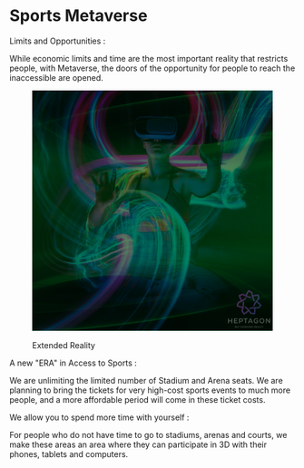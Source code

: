 # Sports Metaverse

Limits and Opportunities :

While economic limits and time are the most important reality that restricts people, with Metaverse, the doors of the opportunity for people to reach the inaccessible are opened.&#x20;

<figure><img src="../.gitbook/assets/MetaverseHeptatoken.png" alt=""><figcaption><p>Extended Reality</p></figcaption></figure>

A new "ERA" in Access to Sports :

We are unlimiting the limited number of Stadium and Arena seats. We are planning to bring the tickets for very high-cost sports events to much more people, and a more affordable period will come in these ticket costs.&#x20;

We allow you to spend more time with yourself :

For people who do not have time to go to stadiums, arenas and courts, we make these areas an area where they can participate in 3D with their phones, tablets and computers.
